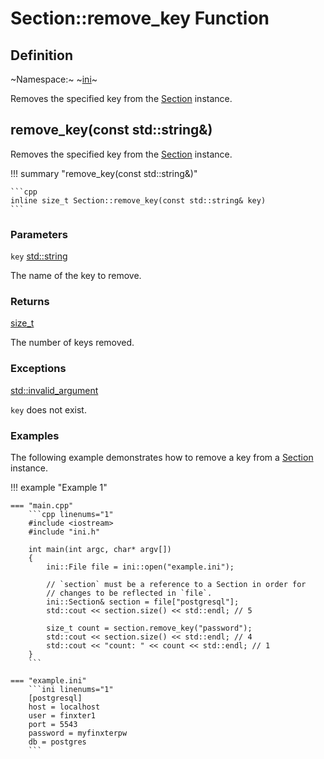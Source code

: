 # Section::remove_key Function

## Definition

~Namespace:~ ~[ini](../../ini_namespace.md)~

Removes the specified key from the [Section](../section.md) instance.

## remove_key(const std::string&)

Removes the specified key from the [Section](../section.md) instance.

!!! summary "remove_key(const std::string&)"

    ```cpp
    inline size_t Section::remove_key(const std::string& key)
    ```

### Parameters

`key` [std::string](https://en.cppreference.com/w/cpp/string/basic_string)

The name of the key to remove.

### Returns

[size_t](https://en.cppreference.com/w/c/types/size_t)

The number of keys removed.

### Exceptions

[std::invalid_argument](https://en.cppreference.com/w/cpp/error/invalid_argument)

`key` does not exist.

### Examples

The following example demonstrates how to remove a key from a [Section](../section.md) instance.

!!! example "Example 1"

    === "main.cpp"
        ```cpp linenums="1"
        #include <iostream>
        #include "ini.h"

        int main(int argc, char* argv[])
        {
            ini::File file = ini::open("example.ini");

            // `section` must be a reference to a Section in order for
            // changes to be reflected in `file`.
            ini::Section& section = file["postgresql"];
            std::cout << section.size() << std::endl; // 5

            size_t count = section.remove_key("password");
            std::cout << section.size() << std::endl; // 4
            std::cout << "count: " << count << std::endl; // 1
        }
        ```

    === "example.ini"
        ```ini linenums="1"
        [postgresql]
        host = localhost
        user = finxter1
        port = 5543
        password = myfinxterpw
        db = postgres
        ```